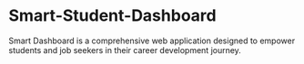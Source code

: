 # Smart-Student-Dashboard
Smart Dashboard is a comprehensive web application designed to empower students and job seekers in their career development journey. 
